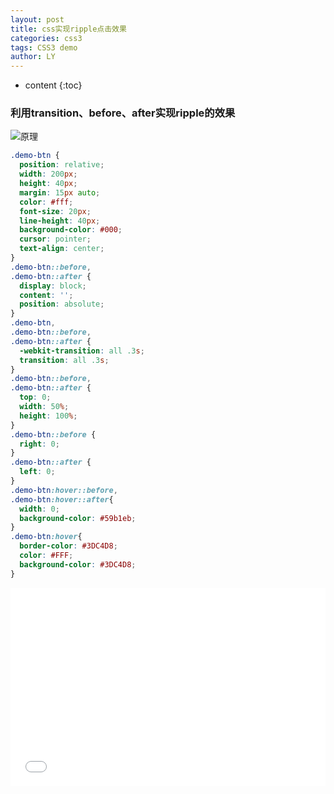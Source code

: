 ```yaml
---
layout: post
title: css实现ripple点击效果
categories: css3
tags: CSS3 demo
author: LY
---
```


* content
{:toc}  

### 利用transition、before、after实现ripple的效果  

![原理](http://os8ri8oj4.bkt.clouddn.com/ripple.png)




```css
.demo-btn {
  position: relative;
  width: 200px;
  height: 40px;
  margin: 15px auto;
  color: #fff;
  font-size: 20px;
  line-height: 40px;
  background-color: #000;
  cursor: pointer;
  text-align: center;
}
.demo-btn::before,
.demo-btn::after {
  display: block;
  content: '';
  position: absolute;
}
.demo-btn,
.demo-btn::before,
.demo-btn::after {
  -webkit-transition: all .3s;
  transition: all .3s;
}
.demo-btn::before,
.demo-btn::after {
  top: 0;
  width: 50%;
  height: 100%;
}
.demo-btn::before {
  right: 0;
}
.demo-btn::after {
  left: 0;
}
.demo-btn:hover::before,
.demo-btn:hover::after{
  width: 0;
  background-color: #59b1eb;
}
.demo-btn:hover{
  border-color: #3DC4D8;
  color: #FFF;
  background-color: #3DC4D8;
} 
```

<iframe height='317' scrolling='no' src='//codepen.io/liu_yan/pen/BZJvQp/?height=317&theme-id=dark&default-tab=result&embed-version=2' frameborder='no' allowtransparency='true' allowfullscreen='true' style='width: 100%;'>See the Pen <a href='https://codepen.io/liu_yan/pen/BZJvQp'>Fisher–Yates shuffle</a> by Chuan shi (<a href='http://codepen.io/liu_yan'>@liu_yan</a>) on <a href='http://codepen.io'>CodePen</a>.
</iframe>

 
